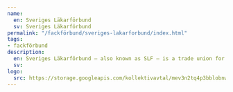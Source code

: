 ```yaml
---
name:
  en: Sveriges Läkarförbund
  sv: Sveriges Läkarförbund
permalink: "/fackförbund/sveriges-lakarforbund/index.html"
tags:
- fackförbund
description:
  en: Sveriges Läkarförbund – also known as SLF – is a trade union for doctors.
  sv:
logo:
  src: https://storage.googleapis.com/kollektivavtal/mev3n2tq4p3bblobnw9hqhupclju
---
```

